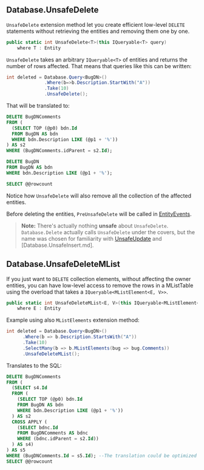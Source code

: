 ## Database.UnsafeDelete

`UnsafeDelete` extension method let you create efficient low-level `DELETE` statements without retrieving the entities and removing them one by one. 

```C#
public static int UnsafeDelete<T>(this IQueryable<T> query)
    where T : Entity
```

`UnsafeDelete` takes an arbitrary `IQueryable<T>` of entities and returns the number of rows affected. That means that queries like this can be written: 

```C#
int deleted = Database.Query<BugDN>()
              .Where(b=>b.Description.StartWith("A"))
              .Take(10)
              .UnsafeDelete();
```

That will be translated to: 

```SQL
DELETE BugDNComments
FROM (
  (SELECT TOP (@p0) bdn.Id
  FROM BugDN AS bdn
  WHERE bdn.Description LIKE (@p1 + '%'))
) AS s2
WHERE (BugDNComments.idParent = s2.Id);

DELETE BugDN
FROM BugDN AS bdn
WHERE bdn.Description LIKE (@p1 + '%');

SELECT @@rowcount
```

Notice how `UnsafeDelete` will also remove all the collection of the affected entities. 

Before deleting the entities, `PreUnsafeDelete` will be called in [EntityEvents](EntityEvents.md). 

> **Note:** There's actually nothing **unsafe**  about `UnsafeDelete`. `Database.Delete` actually calls `UnsafeDelete` under the covers, but the name was chosen for familiarity with [UnsafeUpdate](Database.UnsafeUpdate.md) and [Database.UnsafeInsert.md].


## Database.UnsafeDeleteMList

If you just want to `DELETE` collection elements, without affecting the owner entities, you can have low-level access to remove the rows in a MListTable using the overload that takes a  `IQueryable<MListElement<E, V>>`.

```C#
public static int UnsafeDeleteMList<E, V>(this IQueryable<MListElement<E, V>> mlistQuery)
    where E : Entity
``` 

Example using also `MListElements` extension method:

```C#
int deleted = Database.Query<BugDN>()
	  .Where(b => b.Description.StartsWith("A"))
	  .Take(10)
	  .SelectMany(b => b.MListElements(bug => bug.Comments))
	  .UnsafeDeleteMList();
```

Translates to the SQL:

```SQL
DELETE BugDNComments
FROM (
  (SELECT s4.Id
  FROM (
    (SELECT TOP (@p0) bdn.Id
    FROM BugDN AS bdn
    WHERE bdn.Description LIKE (@p1 + '%'))
  ) AS s2
  CROSS APPLY (
    (SELECT bdnc.Id
    FROM BugDNComments AS bdnc
    WHERE (bdnc.idParent = s2.Id))
  ) AS s4)
) AS s5
WHERE (BugDNComments.Id = s5.Id); --The translation could be optimized 
SELECT @@rowcount
```







 

